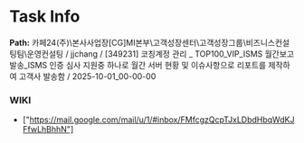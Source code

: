# Task Info

**Path:** 카페24(주)\본사사업장\[CG]MI본부\고객성장센터\고객성장그룹\비즈니스컨설팅팀\운영컨설팅 / jjchang / [349231] 코칭계정 관리 _ TOP100_VIP_ISMS 월간보고 발송_ISMS 인증 심사 지원중 하나로 월간 서버 현황 및 이슈사항으로 리포트를 제작하여 고객사 발송함 / 2025-10-01_00-00-00

### WIKI
- ["https://mail.google.com/mail/u/1/#inbox/FMfcgzQcpTJxLDbdHbqWdKJFfwLhBhhN"]

